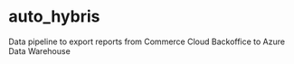 # auto_hybris
Data pipeline to export reports from Commerce Cloud Backoffice to Azure Data Warehouse
